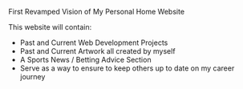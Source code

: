 First Revamped Vision of My Personal Home Website

This website will contain:
- Past and Current Web Development Projects
- Past and Current Artwork all created by myself
- A Sports News / Betting Advice Section
- Serve as a way to ensure to keep others up to date on my career journey 
